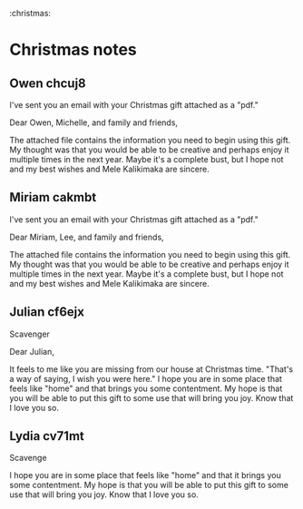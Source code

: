 :christmas:

# Christmas notes

## Owen chcuj8

I've sent you an email with your Christmas gift attached as a "pdf."

Dear Owen, Michelle, and family and friends,

The attached file contains the information you need to begin using this gift. My thought was that you would be able to be creative and perhaps enjoy it multiple times in the next year. Maybe it's a complete bust, but I hope not and my best wishes and Mele Kalikimaka are sincere.

## Miriam cakmbt

I've sent you an email with your Christmas gift attached as a "pdf."

Dear Miriam, Lee, and family and friends,

The attached file contains the information you need to begin using this gift. My thought was that you would be able to be creative and perhaps enjoy it multiple times in the next year. Maybe it's a complete bust, but I hope not and my best wishes and Mele Kalikimaka are sincere.

## Julian cf6ejx

Scavenger

Dear Julian,

It feels to me like you are missing from our house at Christmas time. "That's a way of saying, I wish you were here." I hope you are in some place that feels like "home" and that brings you some contentment. My hope is that you will be able to put this gift to some use that will bring you joy. Know that I love you so. 

## Lydia cv71mt

Scavenge

I hope you are in some place that feels like "home" and that it brings you some contentment. My hope is that you will be able to put this gift to some use that will bring you joy. Know that I love you so.
